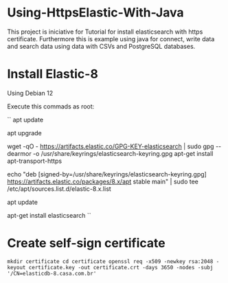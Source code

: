 # Using-HttpsElastic-With-Java
This project is iniciative for Tutorial for install elasticsearch with https certificate. Furthermore this is example using java for connect, write data and search data using data with CSVs and PostgreSQL databases.


# Install Elastic-8

Using Debian 12

Execute this commads as root:

``
apt update

apt upgrade

wget -qO - https://artifacts.elastic.co/GPG-KEY-elasticsearch | sudo gpg --dearmor -o /usr/share/keyrings/elasticsearch-keyring.gpg
apt-get install apt-transport-https

echo "deb [signed-by=/usr/share/keyrings/elasticsearch-keyring.gpg] https://artifacts.elastic.co/packages/8.x/apt stable main" | sudo tee /etc/apt/sources.list.d/elastic-8.x.list

apt update

apt-get install elasticsearch
``

# Create self-sign certificate

``
mkdir certificate
cd certificate
openssl req -x509 -newkey rsa:2048 -keyout certificate.key -out certificate.crt -days 3650 -nodes -subj '/CN=elasticdb-8.casa.com.br'
``



